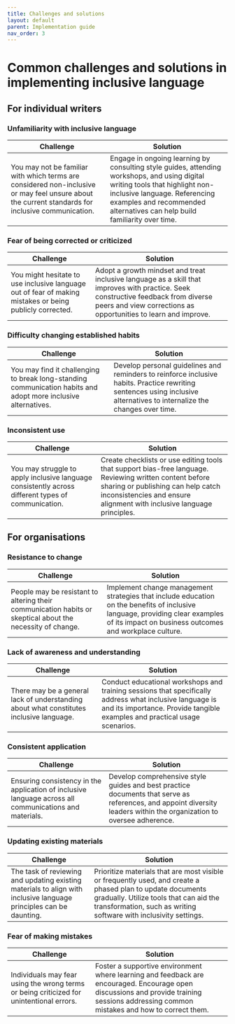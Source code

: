 ```yaml
---
title: Challenges and solutions
layout: default
parent: Implementation guide
nav_order: 3
---
```

# Common challenges and solutions in implementing inclusive language

## For individual writers

### Unfamiliarity with inclusive language

| Challenge | Solution |
|----------|----------|
| You may not be familiar with which terms are considered non-inclusive or may feel unsure about the current standards for inclusive communication. | Engage in ongoing learning by consulting style guides, attending workshops, and using digital writing tools that highlight non-inclusive language. Referencing examples and recommended alternatives can help build familiarity over time. |

### Fear of being corrected or criticized

| Challenge | Solution |
|----------|----------|
| You might hesitate to use inclusive language out of fear of making mistakes or being publicly corrected. | Adopt a growth mindset and treat inclusive language as a skill that improves with practice. Seek constructive feedback from diverse peers and view corrections as opportunities to learn and improve. |

### Difficulty changing established habits

| Challenge | Solution |
|----------|----------|
| You may find it challenging to break long-standing communication habits and adopt more inclusive alternatives. | Develop personal guidelines and reminders to reinforce inclusive habits. Practice rewriting sentences using inclusive alternatives to internalize the changes over time. |

### Inconsistent use

| Challenge | Solution |
|----------|----------|
| You may struggle to apply inclusive language consistently across different types of communication. | Create checklists or use editing tools that support bias-free language. Reviewing written content before sharing or publishing can help catch inconsistencies and ensure alignment with inclusive language principles. |

## For organisations

### Resistance to change

| Challenge | Solution |
|----------|----------|
| People may be resistant to altering their communication habits or skeptical about the necessity of change. | Implement change management strategies that include education on the benefits of inclusive language, providing clear examples of its impact on business outcomes and workplace culture. |

### Lack of awareness and understanding

| Challenge | Solution |
|----------|----------|
| There may be a general lack of understanding about what constitutes inclusive language. | Conduct educational workshops and training sessions that specifically address what inclusive language is and its importance. Provide tangible examples and practical usage scenarios. |

### Consistent application

| Challenge | Solution |
|----------|----------|
| Ensuring consistency in the application of inclusive language across all communications and materials. | Develop comprehensive style guides and best practice documents that serve as references, and appoint diversity leaders within the organization to oversee adherence. |

### Updating existing materials

| Challenge | Solution |
|----------|----------|
| The task of reviewing and updating existing materials to align with inclusive language principles can be daunting. | Prioritize materials that are most visible or frequently used, and create a phased plan to update documents gradually. Utilize tools that can aid the transformation, such as writing software with inclusivity settings. |

### Fear of making mistakes

| Challenge | Solution |
|----------|----------|
| Individuals may fear using the wrong terms or being criticized for unintentional errors. | Foster a supportive environment where learning and feedback are encouraged. Encourage open discussions and provide training sessions addressing common mistakes and how to correct them. |


